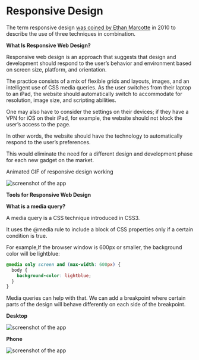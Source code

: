 


# Responsive Design



The term responsive design [was coined by Ethan Marcotte](https://alistapart.com/article/responsive-web-design/) in 2010 to describe the use of three techniques in combination.

**What Is Responsive Web Design?**

Responsive web design is an approach that suggests that design and development should respond to the user’s behavior and environment based on screen size, platform, and orientation.

The practice consists of a mix of flexible grids and layouts, images, and an intelligent use of CSS media queries. As the user switches from their laptop to an iPad, the website should automatically switch to accommodate for resolution, image size, and scripting abilities. 

One may also have to consider the settings on their devices; if they have a VPN for iOS on their iPad, for example, the website should not block the user’s access to the page. 

In other words, the website should have the technology to automatically respond to the user’s preferences.

This would eliminate the need for a different design and development phase for each new gadget on the market.

Animated GIF of responsive design working

![screenshot of the app](https://i2.wp.com/css-tricks.com/wp-content/uploads/2013/10/mq-animate.gif)


**Tools for Responsive Web Design**

**What is a media query?**

A media query is a CSS technique introduced in CSS3.

It uses the @media rule to include a block of CSS properties only if a certain condition is true.

For example,If the browser window is 600px or smaller, the background color will be lightblue:
```CSS
@media only screen and (max-width: 600px) {
  body {
    background-color: lightblue;
  }
}
```

Media queries can help with that. We can add a breakpoint where certain parts of the design will behave differently on each side of the breakpoint.

**Desktop**

![screenshot of the app](https://raw.githubusercontent.com/praveenorugantitech/praveenorugantitech-css-course/master/21_ResponsiveDesign/images/Desktop.png)

**Phone**

![screenshot of the app](https://raw.githubusercontent.com/praveenorugantitech/praveenorugantitech-css-course/master/21_ResponsiveDesign/images/Phone.png)


